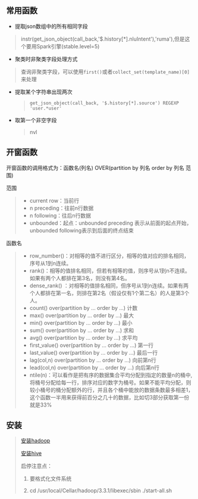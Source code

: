 ## 常用函数

- 提取json数组中的所有相同字段

> instr(get_json_object(call_back,'$.history[*].nluIntent'),'ruma'),但是这个要用Spark引擎(stable.level=5)

- 聚类时非聚类字段处理方式
> 查询非聚类字段，可以使用`first()`或者`collect_set(template_name)[0]`来处理

- 提取某个字符串出现两次

  >`get_json_object(call_back, '$.history[*].source') REGEXP 'user.*user'`
  
- 取第一个非空字段

  >nvl

## 开窗函数

开窗函数的调用格式为：函数名(列名) OVER(partition by 列名 order by 列名 范围) 

范围

>- current row：当前行
>- n preceding：往前n行数据
>- n following：往后n行数据
>- unbounded：起点：unbounded preceding 表示从前面的起点开始，unbounded following表示到后面的终点结束

函数名

>- row_number()：对相等的值不进行区分，相等的值对应的排名相同，序号从1到n连续。
>- rank()：相等的值排名相同，但若有相等的值，则序号从1到n不连续。如果有两个人都排在第3名，则没有第4名。
>- dense_rank() ：对相等的值排名相同，但序号从1到n连续。如果有两个人都排在第一名，则排在第2名（假设仅有1个第二名）的人是第3个人。
>- count() over(partition by … order by …) 计数
>- max() over(partition by … order by …) 最大
>- min() over(partition by … order by …) 最小
>- sum() over(partition by … order by …) 求和
>- avg() over(partition by … order by …) 求平均
>- first_value() over(partition by … order by …) 第一行
>- last_value() over(partition by … order by …) 最后一行
>- lag(col,n) over(partition by … order by …) 向前第n行
>- lead(col,n) over(partition by … order by …) 向后第n行
>- ntile(n)：可以看作是把有序的数据集合平均分配到指定的数量n的桶中,将桶号分配给每一行，排序对应的数字为桶号。如果不能平均分配，则较小桶号的桶分配额外的行，并且各个桶中能放的数据条数最多相差1，这个函数一半用来获得前百分之几十的数据，比如切3部分获取第一份就是33%

## 安装

>[安装hadoop](https://blog.csdn.net/qq_20042935/article/details/123007927)
>
>[安装hive](https://blog.csdn.net/qq_20042935/article/details/123046044)
>
>启停注意点：
>
>1. 要格式化文件系统
>
>2. cd /usr/local/Cellar/hadoop/3.3.1/libexec/sbin ./start-all.sh
>
